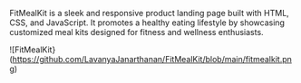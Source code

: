 FitMealKit is a sleek and responsive product landing page built with HTML, CSS, and JavaScript. It promotes a healthy eating lifestyle by showcasing customized meal kits designed for fitness and wellness enthusiasts.

![FitMealKit}(https://github.com/LavanyaJanarthanan/FitMealKit/blob/main/fitmealkit.png)
